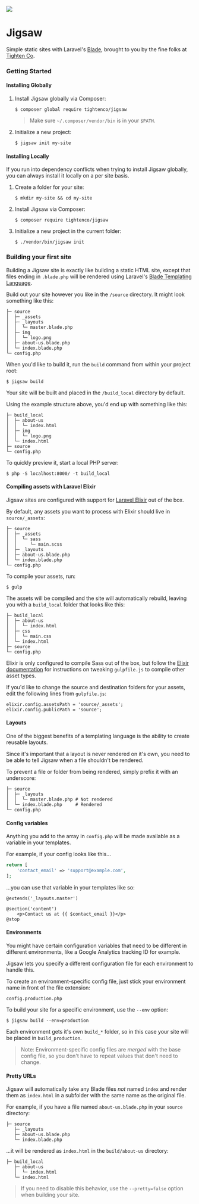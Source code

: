![](https://raw.githubusercontent.com/tightenco/jigsaw/master/logo.png)

# Jigsaw

Simple static sites with Laravel's [Blade](http://laravel.com/docs/5.0/templates), brought to you by the fine folks at [Tighten Co](http://tighten.co).

### Getting Started

#### Installing Globally

1. Install Jigsaw globally via Composer:
  
    `$ composer global require tightenco/jigsaw`

    > Make sure `~/.composer/vendor/bin` is in your `$PATH`.


2. Initialize a new project:

    `$ jigsaw init my-site`

#### Installing Locally

If you run into dependency conflicts when trying to install Jigsaw globally, you can always install it locally on a per site basis.

1. Create a folder for your site:

    `$ mkdir my-site && cd my-site`

2. Install Jigsaw via Composer:
  
    `$ composer require tightenco/jigsaw`

3. Initialize a new project in the current folder:

    `$ ./vendor/bin/jigsaw init`


### Building your first site

Building a Jigsaw site is exactly like building a static HTML site, except that files ending in `.blade.php` will be rendered using Laravel's [Blade Templating Language](http://laravel.com/docs/5.0/templates).

Build out your site however you like in the `/source` directory. It might look something like this:

```
├─ source
│  ├─ _assets
│  ├─ _layouts
│  │  └─ master.blade.php
│  ├─ img
│  │  └─ logo.png
│  ├─ about-us.blade.php
│  └─ index.blade.php
└─ config.php
```

When you'd like to build it, run the `build` command from within your project root:

`$ jigsaw build`

Your site will be built and placed in the `/build_local` directory by default.

Using the example structure above, you'd end up with something like this:

```
├─ build_local
│  ├─ about-us
│  │  └─ index.html
│  ├─ img
│  │  └─ logo.png
│  └─ index.html
├─ source
└─ config.php
```

To quickly preview it, start a local PHP server:

`$ php -S localhost:8000/ -t build_local`

#### Compiling assets with Laravel Elixir

Jigsaw sites are configured with support for [Laravel Elixir](http://laravel.com/docs/elixir) out of the box.

By default, any assets you want to process with Elixir should live in `source/_assets`:

```
├─ source
│  ├─ _assets
│  │  └─ sass
│  │     └─ main.scss
│  ├─ _layouts
│  ├─ about-us.blade.php
│  └─ index.blade.php
└─ config.php
```

To compile your assets, run:

`$ gulp`

The assets will be compiled and the site will automatically rebuild, leaving you with a `build_local` folder that looks like this:

```
├─ build_local
│  ├─ about-us
│  │  └─ index.html
│  ├─ css
│  │  └─ main.css
│  └─ index.html
├─ source
└─ config.php
```

Elixir is only configured to compile Sass out of the box, but follow the [Elixir documentation](http://laravel.com/docs/elixir) for instructions on tweaking `gulpfile.js` to compile other asset types.

If you'd like to change the source and destination folders for your assets, edit the following lines from `gulpfile.js`:

```
elixir.config.assetsPath = 'source/_assets';
elixir.config.publicPath = 'source';
```

#### Layouts

One of the biggest benefits of a templating language is the ability to create reusable layouts.

Since it's important that a layout is never rendered on it's own, you need to be able to tell Jigsaw when a file shouldn't be rendered.

To prevent a file or folder from being rendered, simply prefix it with an underscore:

```
├─ source
│  ├─ _layouts
│  │  └─ master.blade.php # Not rendered
│  └─ index.blade.php     # Rendered
└─ config.php
```

#### Config variables

Anything you add to the array in `config.php` will be made available as a variable in your templates.

For example, if your config looks like this...

```php
return [
    'contact_email' => 'support@example.com',
];
```

...you can use that variable in your templates like so:

```
@extends('_layouts.master')

@section('content')
    <p>Contact us at {{ $contact_email }}</p>
@stop
```

#### Environments

You might have certain configuration variables that need to be different in different environments, like a Google Analytics tracking ID for example.

Jigsaw lets you specify a different configuration file for each environment to handle this.

To create an environment-specific config file, just stick your environment name in front of the file extension:

`config.production.php`

To build your site for a specific environment, use the `--env` option:

`$ jigsaw build --env=production`

Each environment gets it's own `build_*` folder, so in this case your site will be placed in `build_production`.

> Note: Environment-specific config files are _merged_ with the base config file, so you don't have to repeat values that don't need to change.

#### Pretty URLs

Jigsaw will automatically take any Blade files _not_ named `index` and render them as `index.html` in a subfolder with the same name as the original file.

For example, if you have a file named `about-us.blade.php` in your `source` directory:

```
├─ source
   ├─ _layouts
   ├─ about-us.blade.php
   └─ index.blade.php
```

...it will be rendered as `index.html` in the `build/about-us` directory:

```
├─ build_local
   ├─ about-us
   │  └─ index.html 
   └─ index.html
```

> If you need to disable this behavior, use the `--pretty=false` option when building your site.
